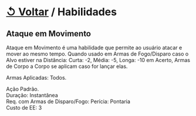 # [↺ Voltar](../Habilidades.md) / Habilidades

## Ataque em Movimento

Ataque em Movimento é uma habilidade que permite ao usuário atacar e mover ao mesmo tempo. Quando usado em Armas de Fogo/Disparo caso o Alvo estiver na Distância: Curta: -2, Média: -5, Longa: -10 em Acerto, Armas de Corpo a Corpo se aplicam caso for lançar elas.

Armas Aplicadas: Todos.

Ação Padrão.  
Duração: Instantânea  
Req. com Armas de Disparo/Fogo: Perícia: Pontaria  
Custo de EE: 3
